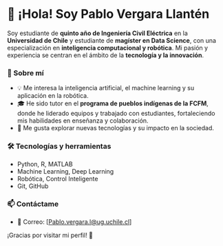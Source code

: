 # 👋 ¡Hola! Soy Pablo Vergara Llantén

Soy estudiante de **quinto año de Ingeniería Civil Eléctrica** en la **Universidad de Chile** y estudiante de **magíster en Data Science**, con una especialización en **inteligencia computacional y robótica**. Mi pasión y experiencia se centran en el ámbito de la **tecnología y la innovación**.

### 🚀 Sobre mí
- 💡 Me interesa la inteligencia artificial, el machine learning y su aplicación en la robótica.
- 🎓 He sido tutor en el **programa de pueblos indígenas de la FCFM**, donde he liderado equipos y trabajado con estudiantes, fortaleciendo mis habilidades en enseñanza y colaboración.
- 🤖 Me gusta explorar nuevas tecnologías y su impacto en la sociedad.

### 🛠️ Tecnologías y herramientas
- Python, R, MATLAB  
- Machine Learning, Deep Learning  
- Robótica, Control Inteligente  
- Git, GitHub  

### 📫 Contáctame
- 📧 Correo: [Pablo.vergara.l@ug.uchile.cl]

¡Gracias por visitar mi perfil! 🚀
